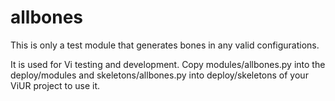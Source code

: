# allbones

This is only a test module that generates bones in any valid configurations.

It is used for Vi testing and development. Copy modules/allbones.py into the deploy/modules and skeletons/allbones.py into deploy/skeletons of your ViUR project to use it.
